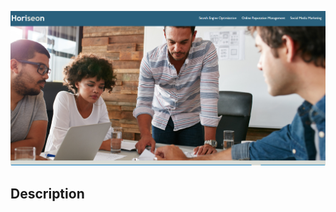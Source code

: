 ![The Horiseon webpage includes a navigation bar, a header image, and cards with text and images at the bottom of the page.](./Assets/images/githubScreenshot.png)
## Description
